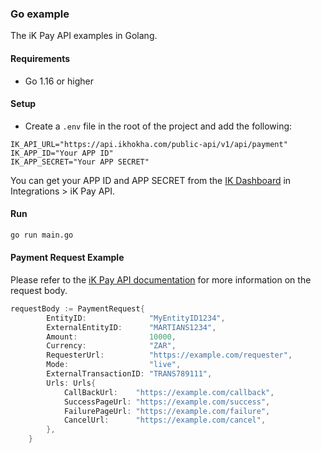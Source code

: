 
### Go example

The iK Pay API examples in Golang.

#### Requirements

- Go 1.16 or higher

#### Setup

- Create a `.env` file in the root of the project and add the following:

```env
IK_API_URL="https://api.ikhokha.com/public-api/v1/api/payment"
IK_APP_ID="Your APP ID"
IK_APP_SECRET="Your APP SECRET"
```

You can get your APP ID and APP SECRET from the [IK Dashboard](https://dashboard.ikhokha.com) in Integrations > iK Pay API.

#### Run

```bash
go run main.go
```

#### Payment Request Example

Please refer to the [iK Pay API documentation](https://developer.ikhokha.com/docs/ik-pay-api) for more information on the request body.

```go
requestBody := PaymentRequest{
		EntityID:              "MyEntityID1234",
		ExternalEntityID:      "MARTIANS1234",
		Amount:                10000,
		Currency:              "ZAR",
		RequesterUrl:          "https://example.com/requester",
		Mode:                  "live",
		ExternalTransactionID: "TRANS789111",
		Urls: Urls{
			CallBackUrl:    "https://example.com/callback",
			SuccessPageUrl: "https://example.com/success",
			FailurePageUrl: "https://example.com/failure",
			CancelUrl:      "https://example.com/cancel",
		},
	}
```
